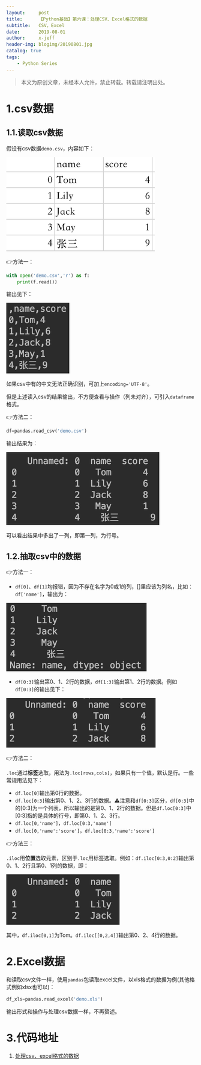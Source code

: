 ```yaml
---
layout:     post
title:      【Python基础】第六课：处理CSV、Excel格式的数据
subtitle:   CSV，Excel
date:       2019-08-01
author:     x-jeff
header-img: blogimg/20190801.jpg
catalog: true
tags:
    - Python Series
---
```

>本文为原创文章，未经本人允许，禁止转载。转载请注明出处。

# 1.csv数据

## 1.1.读取csv数据

假设有csv数据`demo.csv`，内容如下：

![](https://github.com/x-jeff/BlogImage/raw/master/PythonSeries/Lesson6/6x1.png)

👉方法一：

```python
with open('demo.csv','r') as f:
	print(f.read())
```

输出见下：

![](https://github.com/x-jeff/BlogImage/raw/master/PythonSeries/Lesson6/6x2.png)

如果csv中有的中文无法正确识别，可加上`encoding='UTF-8'`。

但是上述读入csv的结果输出，不方便查看与操作（列未对齐），可引入`dataframe`格式。

👉方法二：

```python
df=pandas.read_csv('demo.csv')
```

输出结果为：

![](https://github.com/x-jeff/BlogImage/raw/master/PythonSeries/Lesson6/6x3.png)

可以看出结果中多出了一列，即第一列，为行号。

## 1.2.抽取csv中的数据

👉方法一：

* `df[0]`、`df[1]`均报错，因为不存在名字为0或1的列，[]里应该为列名，比如：`df['name']`，输出为：

![](https://github.com/x-jeff/BlogImage/raw/master/PythonSeries/Lesson6/6x4.png)

* `df[0:3]`输出第0、1、2行的数据，`df[1:3]`输出第1、2行的数据。例如`df[0:3]`的输出见下：

![](https://github.com/x-jeff/BlogImage/raw/master/PythonSeries/Lesson6/6x5.png)

👉方法二：

`.loc`通过**标签**选取，用法为`.loc[rows,cols]`，如果只有一个值，默认是行。一些常规用法见下：

* `df.loc[0]`输出第0行的数据。
* `df.loc[0:3]`输出第0、1、2、3行的数据。⚠️注意和`df[0:3]`区分，`df[0:3]`中的[0:3]为一个列表，所以输出的是第0、1、2行的数据。但是`df.loc[0:3]`中[0:3]指的是具体的行号，即第0、1、2、3行。
* `df.loc[0,'name']`，`df.loc[0:3,'name']`
* `df.loc[0,'name':'score']`，`df.loc[0:3,'name':'score']`

👉方法三：

`.iloc`用**位置**选取元素，区别于`.loc`用标签选取。例如：`df.iloc[0:3,0:2]`输出第0、1、2行且第0、1列的数据，即：

![](https://github.com/x-jeff/BlogImage/raw/master/PythonSeries/Lesson6/6x6.png)

其中，`df.iloc[0,1]`为Tom。`df.iloc[[0,2,4]]`输出第0、2、4行的数据。

# 2.Excel数据

和读取csv文件一样，使用`pandas`包读取excel文件，以xls格式的数据为例(其他格式例如xlsx也可以)：

```python
df_xls=pandas.read_excel('demo.xls')
```

输出形式和操作与处理csv数据一样，不再赘述。

# 3.代码地址

1. [处理csv、excel格式的数据](https://github.com/x-jeff/Python_Code_Demo/tree/master/Demo6)